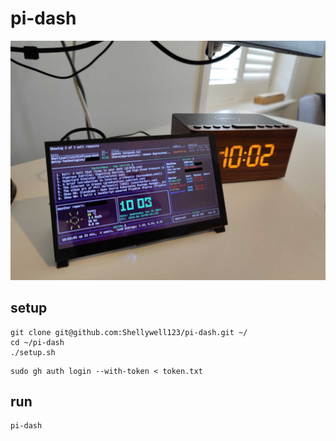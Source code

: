 # pi-dash
![image](https://github.com/Shellywell123/pi-dash/blob/main/docs/photo.png)
## setup
```
git clone git@github.com:Shellywell123/pi-dash.git ~/
cd ~/pi-dash
./setup.sh
```
```
sudo gh auth login --with-token < token.txt
```

## run 
```
pi-dash
```
